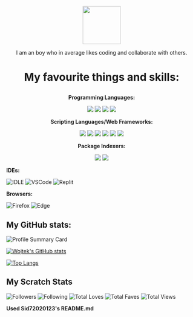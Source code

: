 <p align=center><a href="https://github.com/WojtekCodesToday"><img src="https://avatars.githubusercontent.com/u/94251112?v=4" width=100/></a>
</p>
<p align=center>
I am an boy who in average likes coding and collaborate with others.
</p>

<h1><p align=center>My favourite things and skills:</p></h1>
<p align=center><b>Programming Languages:</b></p>
<p align=center>
  <img  src="https://img.shields.io/badge/Scratch-4D97FF?style=for-the-badge&logo=Scratch&logoColor=F8F8F8&color=black"/>
  <img  src="https://img.shields.io/badge/Python-FFD43B?style=for-the-badge&logo=python&color=black"/>
  <img  src="https://img.shields.io/badge/JavaScript (Node.js)-323330?style=for-the-badge&logo=node.js&logoColor=F7DF1E&color=black"/>
  <img  src="https://img.shields.io/badge/Go-323330?style=for-the-badge&logo=go&color=black"/>
</p>

<p align=center>
<b>Scripting Languages/Web Frameworks:</b>
</p>
<p align=center>
  <img  src="https://img.shields.io/badge/Go-323330?style=for-the-badge&logo=vite&color=black"/>
  <img  src="https://img.shields.io/badge/HTML5-E34F26?style=for-the-badge&logo=html5&color=black"/>
  <img  src="https://img.shields.io/badge/CSS3-1572B6?style=for-the-badge&logo=css3&color=black"/>
  <img  src="https://img.shields.io/badge/JavaScript-323330?style=for-the-badge&logo=javascript&color=black"/>
  <img  src="https://img.shields.io/badge/TypeScript-323330?style=for-the-badge&logo=typescript&color=black"/>
  <img  src="https://img.shields.io/badge/JSON (roost.js)-323330?style=for-the-badge&logo=json&color=black"/>
</p>

<p align=center><b>Package Indexers:</b></p>
<p align=center>
<img src="https://img.shields.io/badge/pypi-3775A9?style=for-the-badge&logo=pypi&color=black">
<img src="https://img.shields.io/badge/npm-3775A9?style=for-the-badge&logo=npm&color=black">
</p>

**IDEs:**

![IDLE](https://img.shields.io/badge/IDLE-000000.svg?&style=for-the-badge&logo=python-idle&logoColor=green&color=black)
![VSCode](https://img.shields.io/badge/VSCode-0078D4?style=for-the-badge&logo=visual%20studio%20code&logoColor=blue&color=black)
![Replit](https://img.shields.io/badge/replit-667881?style=for-the-badge&logo=replit&logoColor=white&color=black)


**Browsers:**

![Firefox](https://img.shields.io/badge/Firefox_Browser-FF7139?style=for-the-badge&logo=Firefox-Browser&color=black)
![Edge](https://img.shields.io/badge/Edge_Browser-FF7139?style=for-the-badge&logo=Edge&color=black)

## My GitHub stats:
![Profile Summary Card](https://github-profile-summary-cards.vercel.app/api/cards/profile-details?username=WojtekCodesToday&theme=github_dark)

[![Wojtek's GitHub stats](https://github-readme-stats.vercel.app/api?username=WojtekCodesToday&show_icons=true&theme=github_dark)](https://github.com/Sid72020123)

[![Top Langs](https://github-readme-stats.vercel.app/api/top-langs/?username=WojtekCodesToday&show_icons=true&theme=github_dark)](https://github.com/Sid72020123)

## My Scratch Stats
![Followers](https://scratch-stats-badge.sid72020123.repl.co/user?username=WojtekGame&data=followers&label=Followers&style=social)
![Following](https://scratch-stats-badge.sid72020123.repl.co/user?username=WojtekGame&data=following&label=Following&style=social)
![Total Loves](https://scratch-stats-badge.sid72020123.repl.co/user?username=WojtekGame&data=loves&label=Total%20Loves&style=social)
![Total Faves](https://scratch-stats-badge.sid72020123.repl.co/user?username=WojtekGame&data=favorites&label=Total%20Faves&style=social)
![Total Views](https://scratch-stats-badge.sid72020123.repl.co/user?username=WojtekGame&data=views&label=Total%20Views&style=social)


__Used Sid72020123's README.md__
